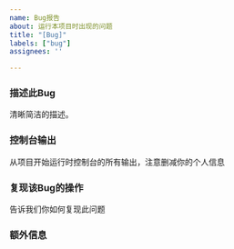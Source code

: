```yaml
---
name: Bug报告
about: 运行本项目时出现的问题
title: "[Bug]"
labels: ["bug"]
assignees: ''

---
```


### 描述此Bug

清晰简洁的描述。

### 控制台输出

从项目开始运行时控制台的所有输出，注意删减你的个人信息

### 复现该Bug的操作

告诉我们你如何复现此问题

### 额外信息
